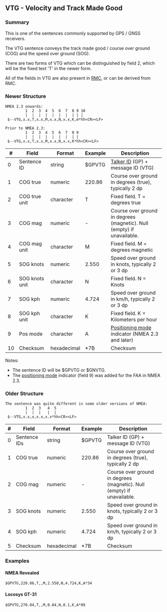 ## VTG - Velocity and Track Made Good

### Summary

This is one of the sentences commonly supported by GPS / GNSS receivers.

The VTG sentence conveys the track made good / course over ground (COG) and the speed over ground (SOG).

There are two forms of VTG which can be distinguished by field 2, which will be the fixed text 'T' in the newer form.

All of the fields in VTG are also present in [RMC](rmc.md), or can be derived from RMC.



### Newer Structure

```
NMEA 2.3 onwards:
         1  2  3  4  5  6  7  8 9 10
         |  |  |  |  |  |  |  | | |
 $--VTG,x.x,T,x.x,M,x.x,N,x.x,K,m*hh<CR><LF>

Prior to NMEA 2.3:
         1  2  3  4  5  6  7  8 9
         |  |  |  |  |  |  |  | |
 $--VTG,x.x,T,x.x,M,x.x,N,x.x,K*hh<CR><LF>
```

| #    | Field          | Format      | Example | Description                                                  |
| ---- | -------------- | ----------- | ------- | ------------------------------------------------------------ |
| 0    | Sentence ID    | string      | $GPVTG  | [Talker ID](../lookups/talker-id.md) (GP) + message ID (VTG) |
| 1    | COG true       | numeric     | 220.86  | Course over ground in degrees (true), typically 2 dp         |
| 2    | COG true unit  | character   | T       | Fixed field. T = degrees true                                |
| 3    | COG mag        | numeric     | -       | Course over ground in degrees (magnetic). Null (empty) if unavailable. |
| 4    | COG mag unit   | character   | M       | Fixed field. M = degrees magnetic                            |
| 5    | SOG knots      | numeric     | 2.550   | Speed over ground in knots, typically 2 or 3 dp              |
| 6    | SOG knots unit | character   | N       | Fixed field. N = Knots                                       |
| 7    | SOG kph        | numeric     | 4.724   | Speed over ground in km/h, typically 2 or 3 dp               |
| 8    | SOG kph unit   | character   | K       | Fixed field. K = Kilometers per hour                         |
| 9    | Pos mode       | character   | A       | [Positioning mode](../lookups/pos-mode.md) indicator (NMEA 2.3 and later) |
| 10   | Checksum       | hexadecimal | \*7B    | Checksum                                                     |

Notes:

- The sentence ID will be $GPVTG or $GNVTG.
- The [positioning mode](../lookups/pos-mode.md) indicator (field 9) was added for the FAA in NMEA 2.3.



### Older Structure

```
The sentence was quite different in some older versions of NMEA:
         1  2  3   4  5
         |  |  |   |  |
 $--VTG,x.x,x,x.x,x.x*hh<CR><LF>
```

| #    | Field        | Format      | Example | Description                                                  |
| ---- | ------------ | ----------- | ------- | ------------------------------------------------------------ |
| 0    | Sentence IDs | string      | $GPVTG  | Talker ID (GP) + message ID (VTG)                            |
| 1    | COG true     | numeric     | 220.86  | Course over ground in degrees (true), typically 2 dp         |
| 2    | COG mag      | numeric     | -       | Course over ground in degrees (magnetic). Null (empty) if unavailable. |
| 3    | SOG knots    | numeric     | 2.550   | Speed over ground in knots, typically 2 or 3 dp              |
| 4    | SOG kph      | numeric     | 4.724   | Speed over ground in km/h, typically 2 or 3 dp               |
| 5    | Checksum     | hexadecimal | \*7B    | Checksum                                                     |



### Examples

#### NMEA Revealed

```
$GPVTG,220.86,T,,M,2.550,N,4.724,K,A*34
```

#### Locosys GT-31

```
$GPVTG,270.04,T,,M,0.04,N,0.1,K,A*09
```

